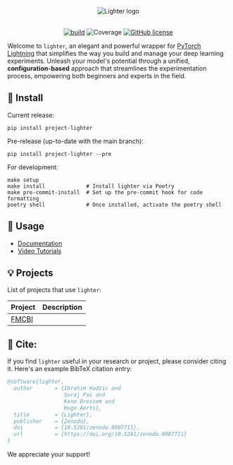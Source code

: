 <div align="center">
<picture>
  <source media="(prefers-color-scheme: dark)" srcset="./assets/images/lighter_dark.png">
  <source media="(prefers-color-scheme: light)" srcset="./assets/images/lighter_light.png">
  <img align="center" alt="Lighter logo" src="h/assets/images/lighter_dark.png">
</picture>
</div>
<br/>
<div align="center">

 [![build](https://github.com/project-lighter/lighter/actions/workflows/build.yml/badge.svg?branch=main)](https://github.com/project-lighter/lighter/actions/workflows/build.yml) ![Coverage](./assets/images/coverage.svg) [![GitHub license](https://img.shields.io/github/license/project-lighter/lighter)](https://github.com/project-lighter/lighter/blob/main/LICENSE)
</div>


Welcome to `lighter`, an elegant and powerful wrapper for [PyTorch Lightning](https://github.com/Lightning-AI/lightning) that simplifies the way you build and manage your deep learning experiments. Unleash your model's potential through a unified, **configuration-based** approach that streamlines the experimentation process, empowering both beginners and experts in the field.


## 🚀 Install

Current release:
````
pip install project-lighter
````

Pre-release (up-to-date with the main branch):
````
pip install project-lighter --pre
````

For development:
````
make setup
make install             # Install lighter via Poetry
make pre-commit-install  # Set up the pre-commit hook for code formatting
poetry shell             # Once installed, activate the poetry shell
````

## 📖 Usage

- [Documentation]()
- [Video Tutorials]()

## 💡 Projects
List of projects that use `lighter`:

| Project | Description |
| --- | --- |
| [FMCBI]() | |


## 📄 Cite:

If you find `lighter` useful in your research or project, please consider citing it. Here's an example BibTeX citation entry:

```bibtex
@software{lighter,
  author       = {Ibrahim Hadzic and
                  Suraj Pai and
                  Keno Bressem and
                  Hugo Aerts},
  title        = {Lighter},
  publisher    = {Zenodo},
  doi          = {10.5281/zenodo.8007711},
  url          = {https://doi.org/10.5281/zenodo.8007711}
}
```

We appreciate your support!
